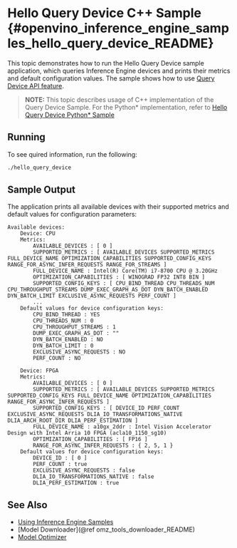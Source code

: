# Hello Query Device C++ Sample {#openvino_inference_engine_samples_hello_query_device_README}

This topic demonstrates how to run the Hello Query Device sample application, which queries Inference Engine devices and prints their metrics and default configuration values. The sample shows how to use [Query Device API feature](../../../docs/IE_DG/InferenceEngine_QueryAPI.md).
> **NOTE:** This topic describes usage of C++ implementation of the Query Device Sample. 
> For the Python* implementation, refer to [Hello Query Device Python* Sample](../../ie_bridges/python/sample/hello_query_device/README.md)
## Running

To see quired information, run the following:
```sh
./hello_query_device
```

## Sample Output

The application prints all available devices with their supported metrics and default values for configuration parameters:

```
Available devices: 
	Device: CPU
	Metrics: 
		AVAILABLE_DEVICES : [ 0 ]
		SUPPORTED_METRICS : [ AVAILABLE_DEVICES SUPPORTED_METRICS FULL_DEVICE_NAME OPTIMIZATION_CAPABILITIES SUPPORTED_CONFIG_KEYS RANGE_FOR_ASYNC_INFER_REQUESTS RANGE_FOR_STREAMS ]
		FULL_DEVICE_NAME : Intel(R) Core(TM) i7-8700 CPU @ 3.20GHz
		OPTIMIZATION_CAPABILITIES : [ WINOGRAD FP32 INT8 BIN ]
		SUPPORTED_CONFIG_KEYS : [ CPU_BIND_THREAD CPU_THREADS_NUM CPU_THROUGHPUT_STREAMS DUMP_EXEC_GRAPH_AS_DOT DYN_BATCH_ENABLED DYN_BATCH_LIMIT EXCLUSIVE_ASYNC_REQUESTS PERF_COUNT ]
		...
	Default values for device configuration keys: 
		CPU_BIND_THREAD : YES
		CPU_THREADS_NUM : 0
		CPU_THROUGHPUT_STREAMS : 1
		DUMP_EXEC_GRAPH_AS_DOT : ""
		DYN_BATCH_ENABLED : NO
		DYN_BATCH_LIMIT : 0
		EXCLUSIVE_ASYNC_REQUESTS : NO
		PERF_COUNT : NO

	Device: FPGA
	Metrics: 
		AVAILABLE_DEVICES : [ 0 ]
		SUPPORTED_METRICS : [ AVAILABLE_DEVICES SUPPORTED_METRICS SUPPORTED_CONFIG_KEYS FULL_DEVICE_NAME OPTIMIZATION_CAPABILITIES RANGE_FOR_ASYNC_INFER_REQUESTS ]
		SUPPORTED_CONFIG_KEYS : [ DEVICE_ID PERF_COUNT EXCLUSIVE_ASYNC_REQUESTS DLIA_IO_TRANSFORMATIONS_NATIVE DLIA_ARCH_ROOT_DIR DLIA_PERF_ESTIMATION ]
		FULL_DEVICE_NAME : a10gx_2ddr : Intel Vision Accelerator Design with Intel Arria 10 FPGA (acla10_1150_sg10)
		OPTIMIZATION_CAPABILITIES : [ FP16 ]
		RANGE_FOR_ASYNC_INFER_REQUESTS : { 2, 5, 1 }
	Default values for device configuration keys: 
		DEVICE_ID : [ 0 ]
		PERF_COUNT : true
		EXCLUSIVE_ASYNC_REQUESTS : false
		DLIA_IO_TRANSFORMATIONS_NATIVE : false
		DLIA_PERF_ESTIMATION : true
```

## See Also
* [Using Inference Engine Samples](../../../docs/IE_DG/Samples_Overview.md)
* [Model Downloader](@ref omz_tools_downloader_README)
* [Model Optimizer](../../../docs/MO_DG/Deep_Learning_Model_Optimizer_DevGuide.md)
